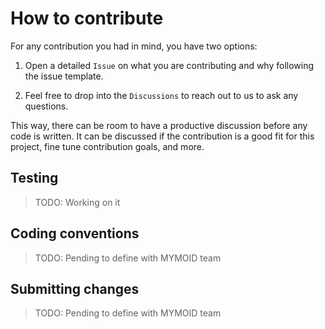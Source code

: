 # How to contribute

For any contribution you had in mind, you have two options:

1. Open a detailed `Issue` on what you are contributing and why following the issue template.

2. Feel free to drop into the `Discussions` to reach out to us to ask any questions.

This way, there can be room to have a productive discussion before any code is written. It can be discussed if the contribution is a good fit for this project, fine tune contribution goals, and more.

## Testing

> TODO: Working on it

## Coding conventions

> TODO: Pending to define with MYMOID team

## Submitting changes

> TODO: Pending to define with MYMOID team